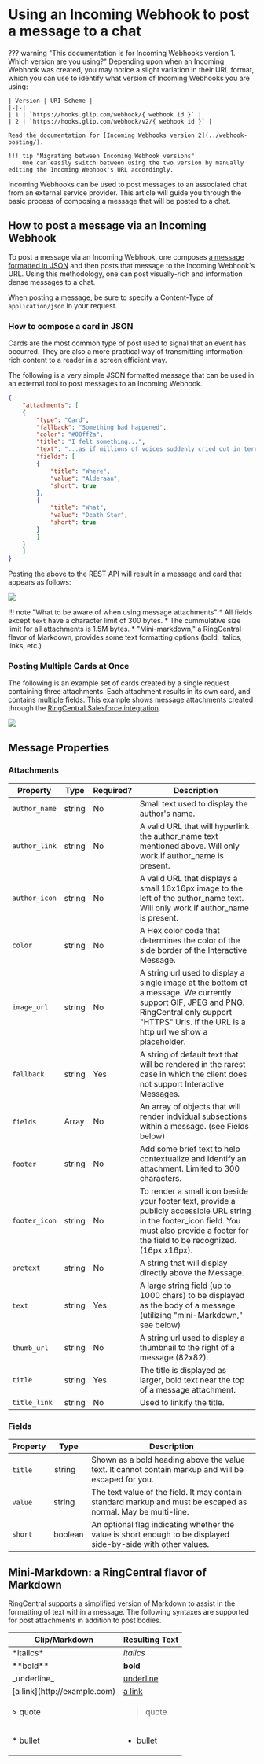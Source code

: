 # Using an Incoming Webhook to post a message to a chat

??? warning "This documentation is for Incoming Webhooks version 1. Which version are you using?"
    Depending upon when an Incoming Webhook was created, you may notice a slight variation in their URL format, which you can use to identify what version of Incoming Webhooks you are using:
    
    | Version | URI Scheme |
    |-|-|
    | 1 | `https://hooks.glip.com/webhook/{ webhook id }` | 
    | 2 | `https://hooks.glip.com/webhook/v2/{ webhook id }` | 

    Read the documentation for [Incoming Webhooks version 2](../webhook-posting/).

    !!! tip "Migrating between Incoming Webhook versions"
        One can easily switch between using the two version by manually editing the Incoming Webhook's URL accordingly.

Incoming Webhooks can be used to post messages to an associated chat from an external service provider. This article will guide you through the basic process of composing a message that will be posted to a chat. 

## How to post a message via an Incoming Webhook

To post a message via an Incoming Webhook, one composes [a message formatted in JSON](../posting-cards/) and then posts that message to the Incoming Webhook's URL. Using this methodology, one can post visually-rich and information dense messages to a chat.

When posting a message, be sure to specify a Content-Type of `application/json` in your request.

### How to compose a card in JSON

Cards are the most common type of post used to signal that an event has occurred. They are also a more practical way of transmitting information-rich content to a reader in a screen efficient way.

The following is a very simple JSON formatted message that can be used in an external tool to post messages to an Incoming Webhook.

```json
{
    "attachments": [
	{
	    "type": "Card",
	    "fallback": "Something bad happened",
	    "color": "#00ff2a",
	    "title": "I felt something...",
	    "text": "...as if millions of voices suddenly cried out in terror and were suddenly silenced.",
	    "fields": [
		{
		    "title": "Where",
		    "value": "Alderaan",
		    "short": true
		},
		{
		    "title": "What",
		    "value": "Death Star",
		    "short": true
		}
	    ]
	}
    ]
}
```

Posting the above to the REST API will result in a message and card that appears as follows:

<img src="../webhook-posting-v1.png" class="img-fluid">

!!! note "What to be aware of when using message attachments"
    * All fields except `text` have a character limit of 300 bytes.
    * The cummulative size limit for all attachments is 1.5M bytes. 
    * "Mini-markdown," a RingCentral flavor of Markdown, provides some text formatting options (bold, italics, links, etc.)

### Posting Multiple Cards at Once

The following is an example set of cards created by a single request containing three attachments. Each attachment results in its own card, and contains multiple fields. This example shows message attachments created through the [RingCentral Salesforce integration](https://zapier.com/apps/glip/integrations/salesforce).

<img src="../../../img/post_attachment_salesforce.png" class="img-fluid" style="max-width: 450px">

## Message Properties

### Attachments

| Property | Type | Required? | Description |
|-|-|-|-|
| `author_name` | string | No | Small text used to display the author's name. |
| `author_link` | string | No | A valid URL that will hyperlink the author_name text mentioned above. Will only work if author_name is present. |
| `author_icon` | string | No | A valid URL that displays a small 16x16px image to the left of the author_name text. Will only work if author_name is present. |
| `color` | string | No | A Hex color code that determines the color of the side border of the Interactive Message. |
| `image_url` | string | No | A string url used to display a single image at the bottom of a message. We currently support GIF, JPEG and PNG. RingCentral only support "HTTPS" Urls. If the URL is a http url we show a placeholder. |
| `fallback` | string | Yes | A string of default text that will be rendered in the rarest case in which the client does not support Interactive Messages. |
| `fields` | Array | No | An array of objects that will render indvidual subsections within a message. (see Fields below) | 
| `footer` | string | No | Add some brief text to help contextualize and identify an attachment. Limited to 300 characters. |
| `footer_icon` | string | No | To render a small icon beside your footer text, provide a publicly accessible URL string in the footer_icon field. You must also provide a footer for the field to be recognized. (16px x16px). |
| `pretext` | string | No | A string that will display directly above the Message. |
| `text` | string | Yes | A large string field (up to 1000 chars) to be displayed as the body of a message (utilizing "mini-Markdown," see below)
| `thumb_url` | string | No | A string url used to display a thumbnail to the right of a message (82x82). |
| `title` | string | Yes | The title is displayed as larger, bold text near the top of a message attachment. |
| `title_link` | string | No | Used to linkify the title. |

### Fields

| Property | Type | Description |
|-|-|-|
| `title` | string | Shown as a bold heading above the value text. It cannot contain markup and will be escaped for you. |
| `value` | string | The text value of the field. It may contain standard markup and must be escaped as normal. May be multi-line. |
| `short` | boolean | An optional flag indicating whether the value is short enough to be displayed side-by-side with other values. |

## Mini-Markdown: a RingCentral flavor of Markdown

RingCentral supports a simplified version of Markdown to assist in the formatting of text within a message. The following syntaxes are supported for post attachments in addition to post bodies.

<table class="table">
<thead>
<tr><th scope="col">Glip/Markdown</th><th scope="col">Resulting Text</th></tr>
</thead>
<tbody>
<tr><td>*italics*</td><td><i>italics</i></td></tr>
<tr><td>**bold**</td><td><b>bold</b></td></tr>
<tr><td>_underline_</td><td><u>underline</u></td></tr>
<tr><td>[a link](http://example.com)</td><td><a href="http://example.com">a link</a></td></tr>
<tr><td>&gt; quote</td><td><blockquote>quote</blockquote></td></tr>
<tr><td>* bullet</td><td><ul><li>bullet</li></ul></td></tr>
</tbody>
</table>

